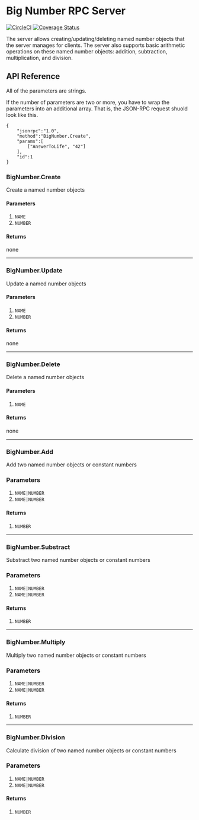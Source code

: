 # Big Number RPC Server
[![CircleCI](https://circleci.com/gh/Spiderpowa/bignumrpcserver.svg?style=shield&circle-token=9ed65ceb38d8216b07240eacb2e2582a26025765)](https://circleci.com/gh/Spiderpowa/bignumrpcserver)
[![Coverage Status](https://coveralls.io/repos/github/Spiderpowa/bignumrpcserver/badge.svg)](https://coveralls.io/github/Spiderpowa/bignumrpcserver)

The server allows creating/updating/deleting named number objects that the server manages for clients.
The server also supports basic arithmetic operations on these named number objects: addition, subtraction, multiplication, and division.

## API Reference
All of the parameters are strings.

If the number of parameters are two or more, you have to wrap the parameters into an additional array. That is, the JSON-RPC request shuold look like this.

```
{
    "jsonrpc":"1.0",
    "method":"BigNumber.Create",
    "params":[
        ["AnswerToLife", "42"]
    ],
    "id":1
}
```

### BigNumber.Create
Create a named number objects

#### Parameters
1. `NAME`
2. `NUMBER`

#### Returns
none

---
### BigNumber.Update
Update a named number objects

#### Parameters
1. `NAME`
2. `NUMBER`

#### Returns
none

---
### BigNumber.Delete
Delete a named number objects

#### Parameters
1. `NAME`

#### Returns
none

---
### BigNumber.Add
Add two named number objects or constant numbers
### Parameters
1. `NAME|NUMBER`
2. `NAME|NUMBER`

#### Returns
1. `NUMBER`

---
### BigNumber.Substract
Substract two named number objects or constant numbers
### Parameters
1. `NAME|NUMBER`
2. `NAME|NUMBER`

#### Returns
1. `NUMBER`

---
### BigNumber.Multiply
Multiply two named number objects or constant numbers
### Parameters
1. `NAME|NUMBER`
2. `NAME|NUMBER`

#### Returns
1. `NUMBER`

---
### BigNumber.Division
Calculate division of two named number objects or constant numbers
### Parameters
1. `NAME|NUMBER`
2. `NAME|NUMBER`

#### Returns
1. `NUMBER`
